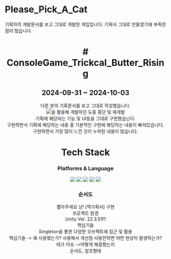 # Please_Pick_A_Cat
기획자의 개발문서를 보고 그대로 개발한 게임입니다. 기획서 그대로 만들었기에 부족한 점이 많습니다.
<div align="center"><h1># ConsoleGame_Trickcal_Butter_Rising</h1></div>
<div align="center"><h2>2024-09-31 ~ 2024-10-03</h2></div>
<div align="center">다른 분의 기혹문서를 보고 그대로 작성했습니다.</div>
<div align="center"><img src="https://img.shields.io/badge/C++-00599C?style=flat&logo=cplusplus&logoColor=white">을 활용해 개발하던 도중 중단 및 재개발</div>
<div align="center">기획에 해당되는 기능 및 UI등을 그대로 구현했습닌다.</div>
<div align="center">구현하면서 기획에 해당하는 내용 중 기본적인 구현에 해당하는 내용이 빠져있습니다.</div>
<div align="center">구현하면서 가장 많이 느낀 것이 누락된 내용이 많습니다.</div>

<div align="center"> <h1>Tech Stack</h1>
<h3>Platforms & Language</h3>
<img src="https://img.shields.io/badge/MySQL-4479A1?style=for-the-badge&logo=mysql&logoColor=white"/>
<img src="https://img.shields.io/badge/C%2B%2B-00599C?style=for-the-badge&logo=c%2B%2B&logoColor=white"/>
<img src="https://img.shields.io/badge/Notion-000000?style=for-the-badge&logo=notion&logoColor=white"/>
<img src="https://img.shields.io/badge/GitHub-100000?style=for-the-badge&logo=github&logoColor=white"/>
<img src="https://img.shields.io/badge/Visual_Studio-5C2D91?style=for-the-badge&logo=visual%20studio&logoColor=white"/>
</div>
<div align="center">
 <h3>순서도</h3>
</div>
<div align="center"> 뽑아주세요 냥! (역기획서) 구현</div>
<div align="center">프로젝트 환경</div>
<div align="center"> Unity Ver. 22.3.51f1
<div align="center">핵심기술</div>
<div aling="center">Singleton을 통한 다양한 오브젝트에 접근 및 활용
<div align="center">핵심기술 -> 왜 사용했는가? 사용해서 개선점 사용안하면 어떤 현상이 발생하는가?</div>
<div align="center">테크 이슈 ->어떻게 해결했는지</div>
<div align="center">순서도, 참조형태</div>

 <!--<img src="https://img.shields.io/badge/C++-00599C?style=flat&logo=cplusplus&logoColor=white"/>
//<img src="https://img.shields.io/badge/github-181717?style=flat&logo=GitHub&logoColor=white"/>
<img src="https://img.shields.io/badge/mysql-4479A1?style=flat&logo=mysql&logoColor=white"/>-->

